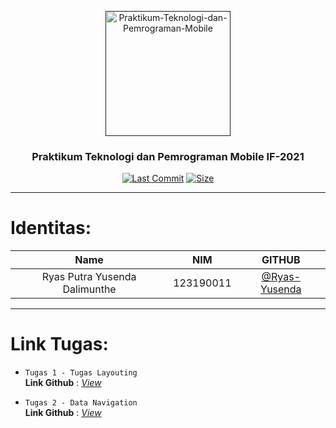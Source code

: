 <p align="center">
  <a href="" rel="noopener">
 <img width=auto height=200px src="https://ry-ys.000webhostapp.com/assets/img/undraw_instant_information_re_c5v5.svg" alt="Praktikum-Teknologi-dan-Pemrograman-Mobile"></a>
</p>
<h3 align="center">Praktikum Teknologi dan Pemrograman Mobile IF-2021</h3>
<!--
[![MIT License](https://img.shields.io/apm/l/atomic-design-ui.svg?)](https://github.com/tterb/atomic-design-ui/blob/master/LICENSEs)
[![GPLv3 License](https://img.shields.io/badge/License-GPL%20v3-yellow.svg)](https://opensource.org/licenses/)
[![AGPL License](https://img.shields.io/badge/license-AGPL-blue.svg)](http://www.gnu.org/licenses/agpl-3.0)
-->
<div align="center">
  
[![Last Commit](https://img.shields.io/github/last-commit/Ryas-Yusenda/Praktikum-Teknologi-dan-Pemrograman-Mobile)](https://github.com/Ryas-Yusenda/Praktikum-Teknologi-dan-Pemrograman-Mobile)
[![Size](https://img.shields.io/github/languages/code-size/Ryas-Yusenda/Praktikum-Teknologi-dan-Pemrograman-Mobile)](https://github.com/Ryas-Yusenda/Praktikum-Teknologi-dan-Pemrograman-Mobile)
  
</div>

---

# Identitas:

|             Name              |    NIM    |                      GITHUB                      |
| :---------------------------: | :-------: | :----------------------------------------------: |
| Ryas Putra Yusenda Dalimunthe | 123190011 | [@Ryas-Yusenda](https://github.com/Ryas-Yusenda) |

---

# Link Tugas:

- `Tugas 1 - Tugas Layouting`<br />
  **Link Github** : _[View](https://github.com/Ryas-Yusenda/Praktikum-Teknologi-dan-Pemrograman-Mobile/tree/main/topic_2_layouting)_<br />

- `Tugas 2 - Data Navigation`<br />
  **Link Github** : _[View](https://github.com/Ryas-Yusenda/Praktikum-TPM/tree/main/topic_4_data_navigation)_<br />
